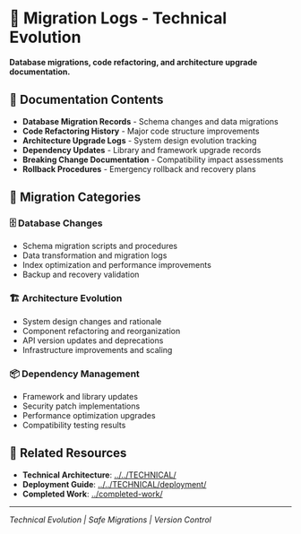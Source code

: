 # 🔄 Migration Logs - Technical Evolution

**Database migrations, code refactoring, and architecture upgrade documentation.**

## 📁 **Documentation Contents**

- **Database Migration Records** - Schema changes and data migrations
- **Code Refactoring History** - Major code structure improvements
- **Architecture Upgrade Logs** - System design evolution tracking
- **Dependency Updates** - Library and framework upgrade records
- **Breaking Change Documentation** - Compatibility impact assessments
- **Rollback Procedures** - Emergency rollback and recovery plans

## 🎯 **Migration Categories**

### **🗄️ Database Changes**
- Schema migration scripts and procedures
- Data transformation and migration logs
- Index optimization and performance improvements
- Backup and recovery validation

### **🏗️ Architecture Evolution**
- System design changes and rationale
- Component refactoring and reorganization
- API version updates and deprecations
- Infrastructure improvements and scaling

### **📦 Dependency Management**
- Framework and library updates
- Security patch implementations
- Performance optimization upgrades
- Compatibility testing results

## 🔄 **Related Resources**

- **Technical Architecture**: [../../TECHNICAL/](../../TECHNICAL/)
- **Deployment Guide**: [../../TECHNICAL/deployment/](../../TECHNICAL/deployment/)
- **Completed Work**: [../completed-work/](../completed-work/)

---

*Technical Evolution | Safe Migrations | Version Control*
